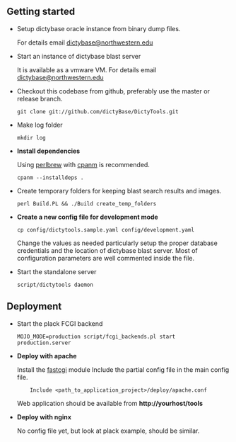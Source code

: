 ## Getting started

+ Setup dictybase oracle instance from binary dump files.

    For details email <dictybase@northwestern.edu>

+ Start an instance of dictybase blast server

  It is available as a vmware VM. For details email <dictybase@northwestern.edu>
  
+ Checkout this codebase from github,  preferably use the master or release branch.

    ```git clone git://github.com/dictyBase/DictyTools.git```
    
+ Make log folder

     ```mkdir log```
     
+ __Install dependencies__

  Using [perlbrew](http://perlbrew.pl/) with
  [cpanm](https://metacpan.org/module/App::cpanminus) is recommended.
  
     ```cpanm --installdeps .```
     
+ Create temporary folders for keeping blast search results and images.

     ```perl Build.PL && ./Build create_temp_folders```
     
+ __Create a new config file for development mode__

     ```cp config/dictytools.sample.yaml config/development.yaml```
     
  Change the values as needed particularly setup the proper database credentials and the
  location of dictybase blast server. Most of
  configuration parameters are well commented inside the file.

+ Start the standalone server

     ```script/dictytools daemon```


## Deployment

+ Start the plack FCGI backend 

    ```MOJO_MODE=production script/fcgi_backends.pl start production.server```
    
+ __Deploy with apache__

  Install the [fastcgi](http://www.fastcgi.com/mod_fastcgi/docs/mod_fastcgi.html) module
  Include the partial config file in the main config file.
  
  ```    Include <path_to_application_project>/deploy/apache.conf```
  
  Web application should be available from **http://yourhost/tools**
  
+ __Deploy with nginx__

  No config file yet,  but look at plack example,  should be similar.


